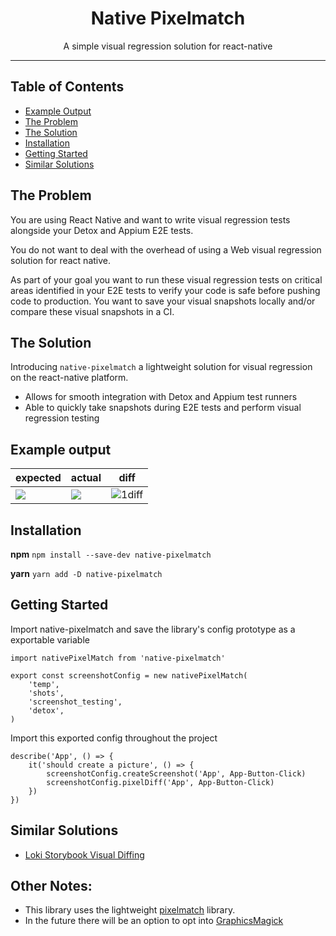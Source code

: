 <div align="center">
  <h1>Native Pixelmatch</h1>
    
  <p>A simple visual regression solution for react-native</p>
 
</div>

<hr />

## Table of Contents

- [Example Output](#Example-Output)
- [The Problem](#The-Problem)
- [The Solution](#The-Solution)
- [Installation](#Installation)
- [Getting Started](#Getting-Started)
- [Similar Solutions](#Similar-Solutions)

## The Problem
You are using React Native and want to write visual regression tests alongside your Detox and Appium E2E tests.
 
 You do not want to deal with the overhead of using a Web visual regression solution for react native. 
 
 As part of your goal you want to run these visual regression tests on critical areas identified in your E2E tests to verify your code is safe before pushing code to production. You want to save your visual snapshots locally and/or compare these visual snapshots in a CI.


## The Solution
Introducing `native-pixelmatch` a lightweight solution for visual regression on the react-native platform.

- Allows for smooth integration with Detox and Appium test runners
- Able to quickly take snapshots during E2E tests and perform visual regression testing

## Example output
| expected | actual | diff |
| --- | --- | --- |
| ![](other/ios-1.png) | ![](other/ios-2.png) | ![1diff](other/ios-diff.png) |

## Installation

**npm**
`npm install --save-dev native-pixelmatch`

**yarn**
`yarn add -D native-pixelmatch`

## Getting Started

Import native-pixelmatch and save the library's config prototype as a exportable variable
```
import nativePixelMatch from 'native-pixelmatch'

export const screenshotConfig = new nativePixelMatch(
	'temp',
	'shots',
	'screenshot_testing',
	'detox',
)
```

Import this exported config throughout the project
```
describe('App', () => {
	it('should create a picture', () => {
		screenshotConfig.createScreenshot('App', App-Button-Click)
		screenshotConfig.pixelDiff('App', App-Button-Click)
	})
})
```
## Similar Solutions
- [Loki Storybook Visual Diffing](https://github.com/oblador/loki) 


## Other Notes:
- This library uses the lightweight [pixelmatch](https://github.com/mapbox/pixelmatch) library.
- In the future there will be an option to opt into [GraphicsMagick](http://www.graphicsmagick.org/)
